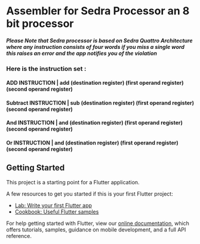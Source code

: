 # Assembler for Sedra Processor an 8 bit processor

#### *Please Note that Sedra processor is based on Sedra Quattro Architecture where any instruction consists of four words if you miss a single word this raises an error and the app notifies you of the violation*

### Here is the instruction set :
####  ADD INSTRUCTION | add (destination register) (first operand register) (second operand register)
####  Subtract INSTRUCTION | sub (destination register) (first operand register) (second operand register) 
####  And INSTRUCTION | and (destination register) (first operand register) (second operand register) 
####  Or INSTRUCTION | and (destination register) (first operand register) (second operand register) 

## Getting Started

This project is a starting point for a Flutter application.

A few resources to get you started if this is your first Flutter project:

- [Lab: Write your first Flutter app](https://flutter.dev/docs/get-started/codelab)
- [Cookbook: Useful Flutter samples](https://flutter.dev/docs/cookbook)

For help getting started with Flutter, view our
[online documentation](https://flutter.dev/docs), which offers tutorials,
samples, guidance on mobile development, and a full API reference.
